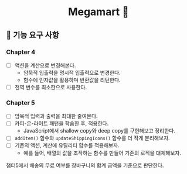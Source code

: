 <h1 align="middle">Megamart 🛒 </h1>

## 📄 기능 요구 사항

### Chapter 4

- [ ] 액션을 계산으로 변경해본다.
  - 암묵적 입출력을 명시적 입출력으로 변경한다.
  - 함수에 인자값을 활용하며 반환값을 리턴한다.
- [ ] 전역 변수를 최소한으로 사용한다.

### Chapter 5

- [ ] 암묵적 입력과 출력을 최대한 줄여본다.
- [ ] 카피-온-라이트 패턴을 학습한 후, 적용한다.
  - JavaScript에서 shallow copy와 deep copy를 구현해보고 정리한다.
- [ ] `addItem()` 함수와 `updateShippingIcons()` 함수를 더 작게 분리해보자.
- [ ] 기존의 액션, 계산에 유틸리티 함수를 적용해보자.
  - 예를 들어, 배열의 값을 조작하는 함수를 만들어 기존의 로직을 대체해보자.

챕터5에서 배송의 무료 여부를 장바구니의 합계 금액을 기준으로 판단한다.
